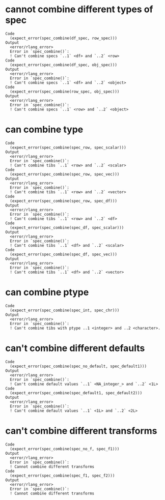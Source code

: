 # cannot combine different types of spec

    Code
      (expect_error(spec_combine(df_spec, row_spec)))
    Output
      <error/rlang_error>
      Error in `spec_combine()`:
      ! Can't combine specs `..1` <df> and `..2` <row>
    Code
      (expect_error(spec_combine(df_spec, obj_spec)))
    Output
      <error/rlang_error>
      Error in `spec_combine()`:
      ! Can't combine specs `..1` <df> and `..2` <object>
    Code
      (expect_error(spec_combine(row_spec, obj_spec)))
    Output
      <error/rlang_error>
      Error in `spec_combine()`:
      ! Can't combine specs `..1` <row> and `..2` <object>

# can combine type

    Code
      (expect_error(spec_combine(spec_row, spec_scalar)))
    Output
      <error/rlang_error>
      Error in `spec_combine()`:
      ! Can't combine tibs `..1` <row> and `..2` <scalar>
    Code
      (expect_error(spec_combine(spec_row, spec_vec)))
    Output
      <error/rlang_error>
      Error in `spec_combine()`:
      ! Can't combine tibs `..1` <row> and `..2` <vector>
    Code
      (expect_error(spec_combine(spec_row, spec_df)))
    Output
      <error/rlang_error>
      Error in `spec_combine()`:
      ! Can't combine tibs `..1` <row> and `..2` <df>
    Code
      (expect_error(spec_combine(spec_df, spec_scalar)))
    Output
      <error/rlang_error>
      Error in `spec_combine()`:
      ! Can't combine tibs `..1` <df> and `..2` <scalar>
    Code
      (expect_error(spec_combine(spec_df, spec_vec)))
    Output
      <error/rlang_error>
      Error in `spec_combine()`:
      ! Can't combine tibs `..1` <df> and `..2` <vector>

# can combine ptype

    Code
      (expect_error(spec_combine(spec_int, spec_chr)))
    Output
      <error/rlang_error>
      Error in `spec_combine()`:
      ! Can't combine tibs with ptype ..1 <integer> and ..2 <character>.

# can't combine different defaults

    Code
      (expect_error(spec_combine(spec_no_default, spec_default1)))
    Output
      <error/rlang_error>
      Error in `spec_combine()`:
      ! Can't combine default values `..1` <NA_integer_> and `..2` <1L>
    Code
      (expect_error(spec_combine(spec_default1, spec_default2)))
    Output
      <error/rlang_error>
      Error in `spec_combine()`:
      ! Can't combine default values `..1` <1L> and `..2` <2L>

# can't combine different transforms

    Code
      (expect_error(spec_combine(spec_no_f, spec_f1)))
    Output
      <error/rlang_error>
      Error in `spec_combine()`:
      ! Cannot combine different transforms
    Code
      (expect_error(spec_combine(spec_f1, spec_f2)))
    Output
      <error/rlang_error>
      Error in `spec_combine()`:
      ! Cannot combine different transforms

